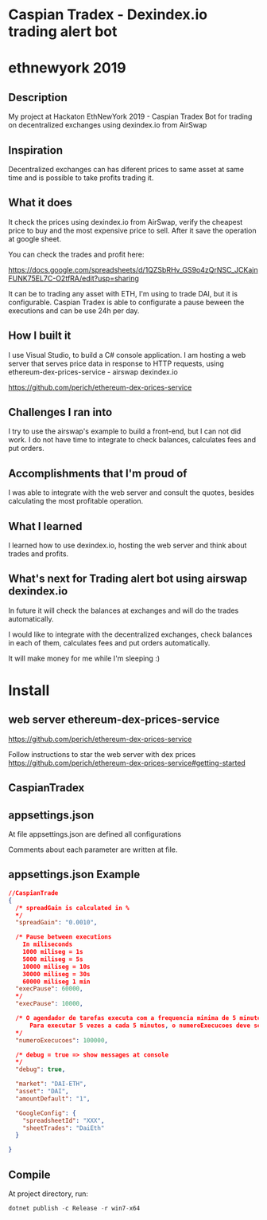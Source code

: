 # Caspian Tradex - Dexindex.io trading alert bot
# ethnewyork 2019

## Description
My project at Hackaton EthNewYork 2019 - Caspian Tradex
Bot for trading on decentralized exchanges using dexindex.io from AirSwap

## Inspiration
Decentralized exchanges can has diferent prices to same asset at same time and is possible to take profits trading it.

## What it does
It check the prices using dexindex.io from AirSwap, verify the cheapest price to buy and the most expensive price to sell. After it save the operation at google sheet. 

You can check the trades and profit here:

https://docs.google.com/spreadsheets/d/1QZSbRHv_GS9o4zQrNSC_JCKajnFUNK75EL7C-O2tfRA/edit?usp=sharing


It can be to trading any asset with ETH, I'm using to trade DAI, but it is configurable.
Caspian Tradex is able to configurate a pause beween the executions and can be use 24h per day.

## How I built it
I use Visual Studio, to build a C# console application.
I am hosting a web server that serves price data in response to HTTP requests, using ethereum-dex-prices-service  - airswap dexindex.io


https://github.com/perich/ethereum-dex-prices-service


## Challenges I ran into
I try to use the airswap's example to build a front-end, but I can not did work.
I do not have time to integrate to check balances, calculates fees and put orders.

## Accomplishments that I'm proud of
I was able to integrate with the web server and consult the quotes, besides calculating the most profitable operation.

## What I learned
I learned how to use dexindex.io, hosting the web server and think about trades and profits.

## What's next for Trading alert bot using airswap dexindex.io
In future it will check the balances at exchanges and will do the trades automatically. 

I would like to integrate with the decentralized exchanges, check balances in each of them, calculates fees and put orders automatically.

It will make money for me while I'm sleeping :)


# Install

## web server ethereum-dex-prices-service
https://github.com/perich/ethereum-dex-prices-service


Follow instructions to star the web server with dex prices
https://github.com/perich/ethereum-dex-prices-service#getting-started

## CaspianTradex


## appsettings.json

At file appsettings.json are defined all configurations

Comments about each parameter are written at file.

## appsettings.json Example

```json
//CaspianTrade
{
  /* spreadGain is calculated in % 
  */
  "spreadGain": "0.0010",

  /* Pause between executions 
    In miliseconds
    1000 miliseg = 1s
    5000 miliseg = 5s
    10000 miliseg = 10s
    30000 miliseg = 30s
    60000 miliseg 1 min
  "execPause": 60000,
  */
  "execPause": 10000,

  /* O agendador de tarefas executa com a frequencia minima de 5 minutos
      Para executar 5 vezes a cada 5 minutos, o numeroExecucoes deve ser 4 (1 sempre executa, então 5 = 1 + 4)
  */
  "numeroExecucoes": 100000,

  /* debug = true => show messages at console
  */
  "debug": true,

  "market": "DAI-ETH",
  "asset": "DAI",
  "amountDefault": "1",

  "GoogleConfig": {
    "spreadsheetId": "XXX", 
    "sheetTrades": "DaiEth"
  }

}
```

## Compile

At project directory, run:

``` javascript
dotnet publish -c Release -r win7-x64
```


